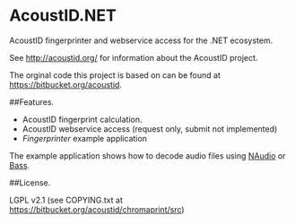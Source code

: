 AcoustID.NET
============

AcoustID fingerprinter and webservice access for the .NET ecosystem.

See http://acoustid.org/ for information about the AcoustID project.

The orginal code this project is based on can be found at https://bitbucket.org/acoustid.

##Features.
* AcoustID fingerprint calculation.
* AcoustID webservice access (request only, submit not implemented)
* *Fingerprinter* example application

The example application shows how to decode audio files using [NAudio](http://naudio.codeplex.com/) or [Bass](http://www.un4seen.com/bass.html).


##License.

LGPL v2.1 (see COPYING.txt at https://bitbucket.org/acoustid/chromaprint/src)

